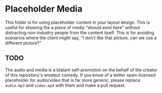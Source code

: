 # Placeholder Media
This folder is for using placeholder content in your layout design. This is useful for showing the a piece of media "should exist here" without distracting non-industry people from the content itself. This is for avoiding scenarios where the client might say, "I don't like that picture, can we use a different picture?"

## TODO
The audio and media is a blatant self-promotion on the behalf of the creator of this repository's amateur comedy. If you know of a better open-licensed placeholder for audio/video that is far more generic, please replace `audio.mp3` and `video.mp4` with them and make a pull request.